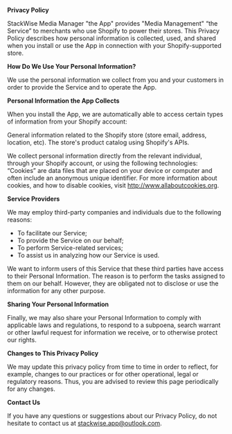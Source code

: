 **Privacy Policy**

StackWise Media Manager "the App" provides "Media Management" “the Service” to merchants who use Shopify to power their stores. This Privacy Policy describes how personal information is collected, used, and shared when you install or use the App in connection with your Shopify-supported store.

**How Do We Use Your Personal Information?**

We use the personal information we collect from you and your customers in order to provide the Service and to operate the App. 

**Personal Information the App Collects**

When you install the App, we are automatically able to access certain types of information from your Shopify account:

General information related to the Shopify store (store email, address, location, etc).
The store's product catalog using Shopify's APIs. 

We collect personal information directly from the relevant individual, through your Shopify account, or using the following technologies: “Cookies” are data files that are placed on your device or computer and often include an anonymous unique identifier. For more information about cookies, and how to disable cookies, visit http://www.allaboutcookies.org. 


**Service Providers**

We may employ third-party companies and individuals due to the following reasons:

*   To facilitate our Service;
*   To provide the Service on our behalf;
*   To perform Service-related services;
*   To assist us in analyzing how our Service is used.

We want to inform users of this Service that these third parties have access to their Personal Information. The reason is to perform the tasks assigned to them on our behalf. However, they are obligated not to disclose or use the information for any other purpose.

**Sharing Your Personal Information**

Finally, we may also share your Personal Information to comply with applicable laws and regulations, to respond to a subpoena, search warrant or other lawful request for information we receive, or to otherwise protect our rights.

**Changes to This Privacy Policy**

We may update this privacy policy from time to time in order to reflect, for example, changes to our practices or for other operational, legal or regulatory reasons. Thus, you are advised to review this page periodically for any changes. 

**Contact Us**

If you have any questions or suggestions about our Privacy Policy, do not hesitate to contact us at stackwise.app@outlook.com.
